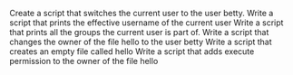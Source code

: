 Create a script that switches the current user to the user betty.
Write a script that prints the effective username of the current user
Write a script that prints all the groups the current user is part of.
Write a script that changes the owner of the file hello to the user betty
Write a script that creates an empty file called hello
Write a script that adds execute permission to the owner of the file hello
